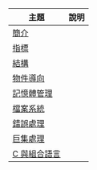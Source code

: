 主題       | 說明
-------------|---------
[簡介](./高等/README)      | 
[指標](./高等/pointer)     | 
[結構](./高等/structure)   | 
[物件導向](./高等/oop)   | 
[記憶體管理](./高等/memory)   | 
[檔案系統](./高等/file_system)   | 
[錯誤處理](./高等/error_handling)   | 
[巨集處理](./高等/macro)   | 
[C 與組合語言](./高等/asm)   | 
